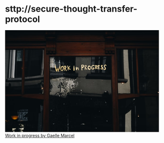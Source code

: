 # sttp://secure-thought-transfer-protocol


![wip.jpeg](./wip.jpeg)  
[Work in progress by Gaelle Marcel](https://unsplash.com/photos/9DZY0mO98xU?utm_source=unsplash&utm_medium=referral&utm_content=creditShareLink)
